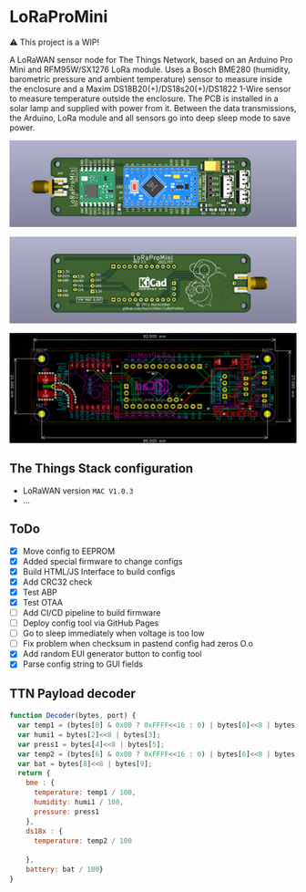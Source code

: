 # LoRaProMini

:warning: This project is a WIP!

A LoRaWAN sensor node for The Things Network, based on an Arduino Pro Mini and RFM95W/SX1276 LoRa module. Uses a Bosch BME280 (humidity, barometric pressure and ambient temperature) sensor to measure inside the enclosure and a Maxim DS18B20(+)/DS18s20(+)/DS1822 1-Wire sensor to measure temperature outside the enclosure. The PCB is installed in a solar lamp and supplied with power from it. Between the data transmissions, the Arduino, LoRa module and all sensors go into deep sleep mode to save power.

![PCB Front Assembled](.github/pcb_front_assembled.png)
<!--- ![PCB Front](.github/pcb_front.png) --->
![PCB Back Assembled](.github/pcb_back_assembled.png)
<!--- ![PCB Back](.github/pcb_back.png) --->
![PCB KiCad](.github/pcb_kicad.png)

## The Things Stack configuration

- LoRaWAN version `MAC V1.0.3`
- ...

## ToDo

- [x] Move config to EEPROM
- [x] Added special firmware to change configs
- [x] Build HTML/JS Interface to build configs
- [x] Add CRC32 check
- [x] Test ABP
- [x] Test OTAA
- [ ] Add CI/CD pipeline to build firmware
- [ ] Deploy config tool via GitHub Pages
- [ ] Go to sleep immediately when voltage is too low
- [ ] Fix problem when checksum in pastend config had zeros O.o
- [x] Add random EUI generator button to config tool
- [x] Parse config string to GUI fields
 
## TTN Payload decoder
```javascript
function Decoder(bytes, port) {
  var temp1 = (bytes[0] & 0x80 ? 0xFFFF<<16 : 0) | bytes[0]<<8 | bytes[1];
  var humi1 = bytes[2]<<8 | bytes[3];
  var press1 = bytes[4]<<8 | bytes[5];
  var temp2 = (bytes[6] & 0x80 ? 0xFFFF<<16 : 0) | bytes[6]<<8 | bytes[7];
  var bat = bytes[8]<<8 | bytes[9];
  return { 
    bme : {
      temperature: temp1 / 100, 
      humidity: humi1 / 100, 
      pressure: press1
    },
    ds18x : {
      temperature: temp2 / 100
      
    },
    battery: bat / 100} 
} 
```
